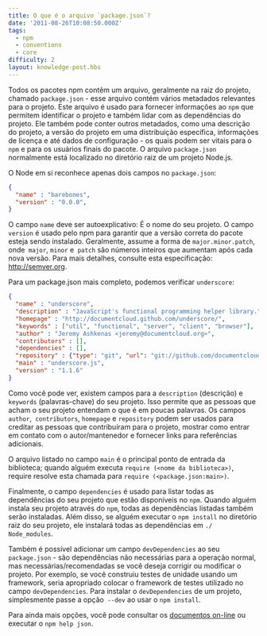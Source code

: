```yaml
---
title: O que é o arquivo `package.json`?
date: '2011-08-26T10:08:50.000Z'
tags:
  - npm
  - conventions
  - core
difficulty: 2
layout: knowledge-post.hbs
---
```


Todos os pacotes npm contêm um arquivo, geralmente na raiz do projeto, chamado `package.json` - esse arquivo contém vários metadados relevantes para o projeto. Este arquivo é usado para fornecer informações ao `npm` que permitem identificar o projeto e também lidar com as dependências do projeto. Ele também pode conter outros metadados, como uma descrição do projeto, a versão do projeto em uma distribuição específica, informações de licença e até dados de configuração - os quais podem ser vitais para o `npm` e para os usuários finais do pacote. O arquivo `package.json` normalmente está localizado no diretório raiz de um projeto Node.js.

O Node em si reconhece apenas dois campos no `package.json`:

```json
{
  "name" : "barebones",
  "version" : "0.0.0",
}
```

O campo `name` deve ser autoexplicativo: É o nome do seu projeto. O campo `version` é usado pelo npm para garantir que a versão correta do pacote esteja sendo instalado. Geralmente, assume a forma de `major.minor.patch`, onde` major`, `minor` e` patch` são números inteiros que aumentam após cada nova versão. Para mais detalhes, consulte esta especificação: http://semver.org.

Para um package.json mais completo, podemos verificar `underscore`:

```json
{
  "name" : "underscore",
  "description" : "JavaScript's functional programming helper library.",
  "homepage" : "http://documentcloud.github.com/underscore/",
  "keywords" : ["util", "functional", "server", "client", "browser"],
  "author" : "Jeremy Ashkenas <jeremy@documentcloud.org>",
  "contributors" : [],
  "dependencies" : [],
  "repository" : {"type": "git", "url": "git://github.com/documentcloud/underscore.git"},
  "main" : "underscore.js",
  "version" : "1.1.6"
}
```

Como você pode ver, existem campos para a `description` (descrição) e `keywords` (palavras-chave) do seu projeto. Isso permite que as pessoas que acham o seu projeto entendam o que é em poucas palavras. Os campos `author`,` contributors`, `homepage` e `repository` podem ser usados ​​para creditar as pessoas que contribuíram para o projeto, mostrar como entrar em contato com o autor/mantenedor e fornecer links para referências adicionais.

O arquivo listado no campo `main` é o principal ponto de entrada da biblioteca; quando alguém executa `require (<nome da biblioteca>)`, require resolve esta chamada para `require (<package.json:main>)`.

Finalmente, o campo `dependencies` é usado para listar todas as dependências do seu projeto que estão disponíveis no `npm`. Quando alguém instala seu projeto através do `npm`, todas as dependências listadas também serão instaladas. Além disso, se alguém executar o `npm install` no diretório raiz do seu projeto, ele instalará todas as dependências em `./ Node_modules`.

Também é possível adicionar um campo `devDependencies` ao seu `package.json` - são dependências não necessárias para a operação normal, mas necessárias/recomendadas se você deseja corrigir ou modificar o projeto. Por exemplo, se você construiu testes de unidade usando um framework, seria apropriado colocar o framework de testes utilizado no campo `devDependencies`. Para instalar o `devDependencies` de um projeto, simplesmente passe a opção` --dev` ao usar o `npm install`.

Para ainda mais opções, você pode consultar os [documentos on-line](https://github.com/npm/npm/blob/master/doc/files/package.json.md) ou executar o `npm help json`.